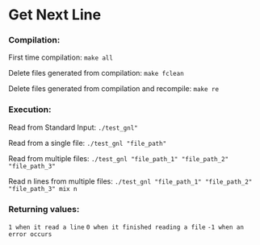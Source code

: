 # Get Next Line

### Compilation:

First time compilation:
`make all`

Delete files generated from compilation:
`make fclean`

Delete files generated from compilation and recompile:
`make re`

### Execution:

Read from Standard Input:
`./test_gnl"`

Read from a single file:
`./test_gnl "file_path"`

Read from multiple files:
`./test_gnl "file_path_1" "file_path_2" "file_path_3"`

Read n lines from multiple files:
`./test_gnl "file_path_1" "file_path_2" "file_path_3" mix n`

### Returning values:
`1 when it read a line`
`0 when it finished reading a file`
`-1 when an error occurs`
